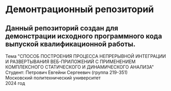 # Демонтрационный репозиторий

## Данный репозиторий создан для демонстрации исходного программного кода выпуской квалификационной работы.

Тема "СПОСОБ ПОСТРОЕНИЯ ПРОЦЕССА НЕПРЕРЫВНОЙ ИНТЕГРАЦИИ И РАЗВЕРТЫВАНИЯ ВЕБ-ПРИЛОЖЕНИЙ С ПРИМЕНЕНИЕМ КОМПЛЕКСНОГО СТАТИЧЕСКОГО И ДИНАМИЧЕСКОГО АНАЛИЗА"<br/>
Студент: Петрович Евгейни Сергеевич (группа 219-351)<br/> 
Московский политехнический университет<br/> 
2024 год<br/> 

